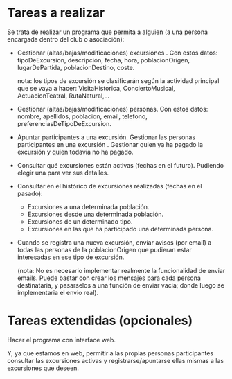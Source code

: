 # Tareas a realizar

Se trata de realizar un programa que permita a alguien (a una persona encargada dentro del club o asociación):

- Gestionar (altas/bajas/modificaciones) excursiones . Con estos datos: tipoDeExcursion, descripción, fecha, hora, poblacionOrigen, lugarDePartida, poblacionDestino, coste.

  nota: los tipos de excursión se clasificarán según la actividad principal que se vaya a hacer: VisitaHistorica, ConciertoMusical, ActuacionTeatral, RutaNatural,...

- Gestionar (altas/bajas/modificaciones) personas. Con estos datos: nombre, apellidos, poblacion, email, telefono, preferenciasDeTipoDeExcursion.

- Apuntar participantes a una excursión. Gestionar las personas participantes en una excursión . Gestionar quien ya ha pagado la excursión y quien todavia no ha pagado.

- Consultar qué excursiones están activas (fechas en el futuro). Pudiendo elegir una para ver sus detalles.

- Consultar en el histórico de excursiones realizadas (fechas en el pasado):
  - Excursiones a una determinada población.
  - Excursiones desde una determinada población.
  - Excursiones de un determinado tipo.
  - Excursiones en las que ha participado una determinada persona.

- Cuando se registra una nueva excursión, enviar avisos (por email) a todas las personas de la poblacionOrigen que pudieran estar interesadas en ese tipo de excursión.

  (nota: No es necesario implementar realmente la funcionalidad de enviar emails. Puede bastar con crear los mensajes para cada persona destinataria, y pasarselos a una función de enviar vacia; donde luego se implementaria el envio real).

# Tareas extendidas (opcionales)

Hacer el programa con interface web.

Y, ya que estamos en web, permitir a las propias personas participantes consultar las excursiones activas y registrarse/apuntarse ellas mismas a las excursiones que deseen.
